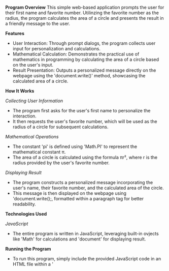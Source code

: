 **Program Overview**
This simple web-based application prompts the user for their first name and favorite number.
Utilinzing the favorite number as the radius, the program calculates the area of a circle and presents the result in a friendly message to the user.

**Features**
- User Interaction: Through prompt dialogs, the program collects user input for personalization and calculations.
- Mathematical Calculation: Demonstrates the practical use of mathematics in programming by calculating the area of a circle based on the user's input.
- Result Presentation: Outputs a personalized message directly on the webpage using the 'document.write()' method, showcasing the calculated area of a circle.


**How It Works**

_Collecting User Information_
- The program first asks for the user's first name to personalize the interaction.
- It then requests the user's favorite number, which will be used as the radius of a circle for subsequent calculations.

_Mathematical Operations_
- The constant 'pi' is defined using 'Math.PI'  to represent the mathematical constant π.
- The area of a circle is calculated using the formula πr², where r is the radius provided by the user's favorite number.

_Displaying Result_
- The program constructs a personalized message incorporating the user's name, their favorite number, and the calculated area of the circle.
- This message is then displayed on the webpage using 'document.write();, formatted within a paragraph tag for better readability.


**Technologies Used**

_JavaScript_
- The entire program is written in JavaScript, leveraging built-in ovjects like 'Math' for calculations and 'document' for displaying result.

**Running the Program**
- To run this program, simply include the provided JavaScript code in an HTML file within a '<script>' tag. Open the HTML file in a web browser to interact with the application.

